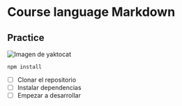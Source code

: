 # Course language Markdown
## Practice
![Imagen de yaktocat](https://octodex.github.com/images/yaktocat.png)
```
npm install
```
- [ ] Clonar el repositorio
- [ ] Instalar dependencias
- [ ] Empezar a desarrollar

